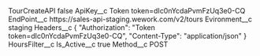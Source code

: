 <?xml version="1.0" encoding="UTF-8"?>
<CustomMetadata xmlns="http://soap.sforce.com/2006/04/metadata" xmlns:xsi="http://www.w3.org/2001/XMLSchema-instance" xmlns:xsd="http://www.w3.org/2001/XMLSchema">
    <label>TourCreateAPI</label>
    <protected>false</protected>
    <values>
        <field>ApiKey__c</field>
        <value xsi:type="xsd:string">Token token=dIc0nYcdaPvmFzUq3e0-CQ</value>
    </values>
    <values>
        <field>EndPoint__c</field>
        <value xsi:type="xsd:string">https://sales-api-staging.wework.com/v2/tours</value>
    </values>
    <values>
        <field>Evironment__c</field>
        <value xsi:type="xsd:string">staging</value>
    </values>
    <values>
        <field>Headers__c</field>
        <value xsi:type="xsd:string">{
&quot;Authorization&quot;: &quot;Token token=dIc0nYcdaPvmFzUq3e0-CQ&quot;,
&quot;Content-Type&quot;: &quot;application/json&quot;
}</value>
    </values>
    <values>
        <field>HoursFilter__c</field>
        <value xsi:nil="true"/>
    </values>
    <values>
        <field>Is_Active__c</field>
        <value xsi:type="xsd:boolean">true</value>
    </values>
    <values>
        <field>Method__c</field>
        <value xsi:type="xsd:string">POST</value>
    </values>
</CustomMetadata>
